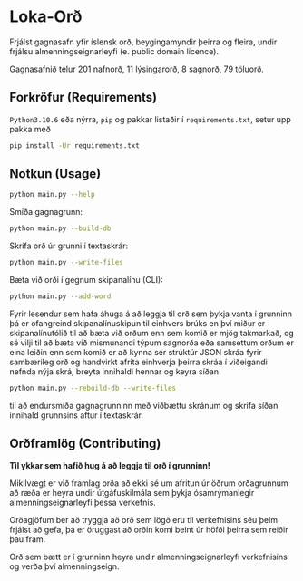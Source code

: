 # Loka-Orð

Frjálst gagnasafn yfir íslensk orð, beygingamyndir þeirra og fleira, undir frjálsu almenningseignarleyfi (e. public domain licence).

Gagnasafnið telur 201 nafnorð, 11 lýsingarorð, 8 sagnorð, 79 töluorð.

## Forkröfur (Requirements)

`Python3.10.6` eða nýrra, `pip` og pakkar listaðir í `requirements.txt`, setur upp pakka með

```bash
pip install -Ur requirements.txt
```

## Notkun (Usage)

```bash
python main.py --help
```

Smíða gagnagrunn:

```bash
python main.py --build-db
```

Skrifa orð úr grunni í textaskrár:

```bash
python main.py --write-files
```

Bæta við orði í gegnum skipanalínu (CLI):

```bash
python main.py --add-word
```

Fyrir lesendur sem hafa áhuga á að leggja til orð sem þykja vanta í grunninn þá er ofangreind skipanalínuskipun til einhvers brúks en því miður er skipanalínutólið til að bæta við orðum enn sem komið er mjög takmarkað, og sé vilji til að bæta við mismunandi týpum sagnorða eða samsettum orðum er eina leiðin enn sem komið er að kynna sér strúktúr JSON skráa fyrir sambærileg orð og handvirkt afrita einhverja þeirra skráa í viðeigandi nefnda nýja skrá, breyta innihaldi hennar og keyra síðan

```bash
python main.py --rebuild-db --write-files
```

til að endursmíða gagnagrunninn með viðbættu skránum og skrifa síðan innihald grunnsins aftur í textaskrár.

## Orðframlög (Contributing)

**Til ykkar sem hafið hug á að leggja til orð í grunninn!**

Mikilvægt er við framlag orða að ekki sé um afritun úr öðrum orðagrunnum að ræða er heyra undir útgáfuskilmála sem þykja ósamrýmanlegir almenningseignarleyfi þessa verkefnis.

Orðagjöfum ber að tryggja að orð sem lögð eru til verkefnisins séu þeim frjálst að gefa, þá er öruggast að orðin komi beint úr höfði þeirra sem reiðir þau fram.

Orð sem bætt er í grunninn heyra undir almenningseignarleyfi verkefnisins og verða því almenningseign.
